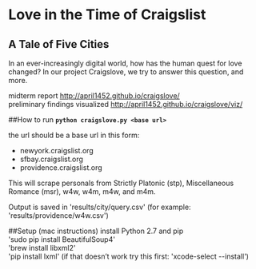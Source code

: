 # Love in the Time of Craigslist
## A Tale of Five Cities
In an ever-increasingly digital world, how has the human quest for love changed? In our project Craigslove, we try to answer this question, and more.
  
midterm report http://april1452.github.io/craigslove/  
preliminary findings visualized http://april1452.github.io/craigslove/viz/  

##How to run 
__`python craigslove.py <base url>`__  

the url should be a base url in this form:  
*   newyork.craigslist.org
*   sfbay.craigslist.org
*   providence.craigslist.org

This will scrape personals from Strictly Platonic (stp), Miscellaneous Romance (msr), w4w, w4m, m4w, and m4m.

Output is saved in 'results/city/query.csv' (for example: 'results/providence/w4w.csv')

##Setup (mac instructions)
install Python 2.7 and pip  
'sudo pip install BeautifulSoup4'  
'brew install libxml2'  
'pip install lxml' (if that doesn’t work try this first: 'xcode-select --install')  
